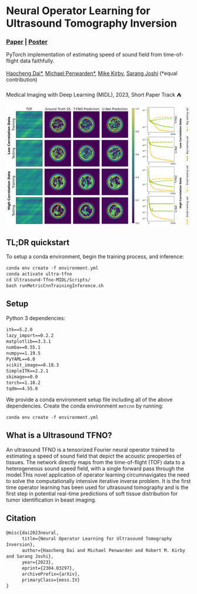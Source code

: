 # Neural Operator Learning for Ultrasound Tomography Inversion
### [Paper](https://arxiv.org/pdf/2304.03297.pdf) | [Poster](https://users.cs.utah.edu/~haocheng/slides/midl2023.pdf)
PyTorch implementation of estimating speed of sound field from time-of-flight data faithfully.<br><br>
[Haocheng Dai*](https://users.cs.utah.edu/~haocheng/),
[Michael Penwarden*](https://sites.google.com/view/michaelpenwarden),
[Mike Kirby](https://users.cs.utah.edu/~kirby/),
[Sarang Joshi](https://scholar.google.com/citations?user=GyqdQTEAAAAJ&hl=en) (\*equal contribution)<br>
 <br>
Medical Imaging with Deep Learning (MIDL), 2023, Short Paper Track :tent:

<img src='midl2023.png' alt="drawing" width="800"/>

## TL;DR quickstart

To setup a conda environment, begin the training process, and inference:
```
conda env create -f environment.yml
conda activate ultra-tfno
cd Ultrasound-Tfno-MIDL/Scripts/
bash runMetricCnnTrainingInference.sh
```

## Setup

Python 3 dependencies:
```
itk==5.2.0
lazy_import==0.2.2
matplotlib==3.3.1
numba==0.55.1
numpy==1.19.5
PyYAML==6.0
scikit_image==0.18.3
SimpleITK==2.2.1
skimage==0.0
torch==1.10.2
tqdm==4.55.0
```

We provide a conda environment setup file including all of the above dependencies. Create the conda environment `metcnn` by running:
```
conda env create -f environment.yml
```

## What is a Ultrasound TFNO?

An ultrasound TFNO is a tensorized Fourier neural operator trained to estimating a speed of sound field that depict the acoustic preoperties of tissues. The network directly maps from the time-of-flight (TOF) data to a heterogeneous sound speed field, with a single forward pass through the model.This novel application of operator learning circumnavigates the need to solve the computationally intensive iterative inverse problem. It is the first time operator learning has been used for ultrasound tomography and is the first step in potential real-time predictions of soft tissue distribution for tumor identification in beast imaging.

## Citation

```
@misc{dai2023neural,
      title={Neural Operator Learning for Ultrasound Tomography Inversion}, 
      author={Haocheng Dai and Michael Penwarden and Robert M. Kirby and Sarang Joshi},
      year={2023},
      eprint={2304.03297},
      archivePrefix={arXiv},
      primaryClass={eess.IV}
}
```